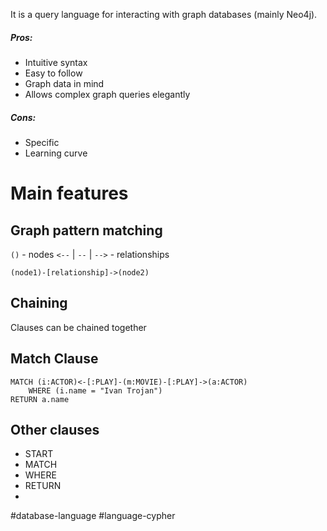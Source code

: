 It is a query language for interacting with graph databases (mainly Neo4j).

##### Pros:
- Intuitive syntax
- Easy to follow
- Graph data in mind
- Allows complex graph queries elegantly

##### Cons:
- Specific
- Learning curve

# Main features
## Graph pattern matching
`()` - nodes
`<--` | `--` | `-->` - relationships

```cypher
(node1)-[relationship]->(node2)
```

## Chaining
Clauses can be chained together

## Match Clause
```cypher
MATCH (i:ACTOR)<-[:PLAY]-(m:MOVIE)-[:PLAY]->(a:ACTOR)
	WHERE (i.name = "Ivan Trojan")
RETURN a.name
```

## Other clauses
- START
- MATCH
- WHERE
- RETURN
- 

#database-language
#language-cypher